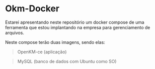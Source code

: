 # Okm-Docker

Estarei apresentando neste repositório um docker compose de uma ferramenta que estou implantando na empresa para gerenciamento de arquivos.

 Neste compose terão duas imagens, sendo elas:
 >OpenKM-ce (aplicação)
 
 >MySQL (banco de dados com Ubuntu como SO)
